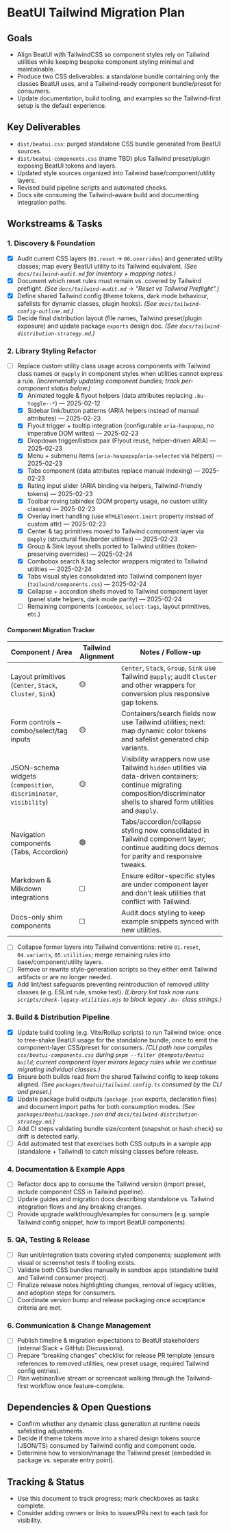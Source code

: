 # BeatUI Tailwind Migration Plan

## Goals
- Align BeatUI with TailwindCSS so component styles rely on Tailwind utilities while keeping bespoke component styling minimal and maintainable.
- Produce two CSS deliverables: a standalone bundle containing only the classes BeatUI uses, and a Tailwind-ready component bundle/preset for consumers.
- Update documentation, build tooling, and examples so the Tailwind-first setup is the default experience.

## Key Deliverables
- `dist/beatui.css`: purged standalone CSS bundle generated from BeatUI sources.
- `dist/beatui-components.css` (name TBD) plus Tailwind preset/plugin exposing BeatUI tokens and layers.
- Updated style sources organized into Tailwind base/component/utility layers.
- Revised build pipeline scripts and automated checks.
- Docs site consuming the Tailwind-aware build and documenting integration paths.

## Workstreams & Tasks

### 1. Discovery & Foundation
- [x] Audit current CSS layers (`01.reset` → `06.overrides`) and generated utility classes; map every BeatUI utility to its Tailwind equivalent. _(See `docs/tailwind-audit.md` for inventory + mapping notes.)_
- [x] Document which reset rules must remain vs. covered by Tailwind preflight. _(See `docs/tailwind-audit.md` → "Reset vs Tailwind Preflight".)_
- [x] Define shared Tailwind config (theme tokens, dark mode behaviour, safelists for dynamic classes, plugin hooks). _(See `docs/tailwind-config-outline.md`.)_
- [x] Decide final distribution layout (file names, Tailwind preset/plugin exposure) and update package `exports` design doc. _(See `docs/tailwind-distribution-strategy.md`.)_

### 2. Library Styling Refactor
- [ ] Replace custom utility class usage across components with Tailwind class names or `@apply` in component styles when utilities cannot express a rule. _(Incrementally updating component bundles; track per-component status below.)_
  - [x] Animated toggle & flyout helpers (data attributes replacing `.bu-toggle--*`) — 2025-02-12
  - [x] Sidebar link/button patterns (ARIA helpers instead of manual attributes) — 2025-02-23
  - [x] Flyout trigger + tooltip integration (configurable `aria-haspopup`, no imperative DOM writes) — 2025-02-23
  - [x] Dropdown trigger/listbox pair (Flyout reuse, helper-driven ARIA) — 2025-02-23
  - [x] Menu + submenu items (`aria-haspopup`/`aria-selected` via helpers) — 2025-02-23
  - [x] Tabs component (data attributes replace manual indexing) — 2025-02-23
  - [x] Rating input slider (ARIA binding via helpers, Tailwind-friendly tokens) — 2025-02-23
  - [x] Toolbar roving tabindex (DOM property usage, no custom utility classes) — 2025-02-23
  - [x] Overlay inert handling (use `HTMLElement.inert` property instead of custom attr) — 2025-02-23
  - [x] Center & tag primitives moved to Tailwind component layer via `@apply` (structural flex/border utilities) — 2025-02-23
  - [x] Group & Sink layout shells ported to Tailwind utilities (token-preserving overrides) — 2025-02-24
  - [x] Combobox search & tag selector wrappers migrated to Tailwind utilities — 2025-02-24
  - [x] Tabs visual styles consolidated into Tailwind component layer (`tailwind/components.css`) — 2025-02-24
  - [x] Collapse + accordion shells moved to Tailwind component layer (panel state helpers, dark mode parity) — 2025-02-24
  - [ ] Remaining components (`combobox`, `select-tags`, layout primitives, etc.)

#### Component Migration Tracker
| Component / Area | Tailwind Alignment | Notes / Follow-up |
| ---------------- | ------------------ | ----------------- |
| Layout primitives (`Center`, `Stack`, `Cluster`, `Sink`) | 🟡 | `Center`, `Stack`, `Group`, `Sink` use Tailwind `@apply`; audit `Cluster` and other wrappers for conversion plus responsive gap tokens. |
| Form controls – combo/select/tag inputs | 🟡 | Containers/search fields now use Tailwind utilities; next: map dynamic color tokens and safelist generated chip variants. |
| JSON-schema widgets (`composition`, `discriminator`, `visibility`) | 🟡 | Visibility wrappers now use Tailwind `hidden` utilities via data-driven containers; continue migrating composition/discriminator shells to shared form utilities and `@apply`. |
| Navigation components (Tabs, Accordion) | 🟢 | Tabs/accordion/collapse styling now consolidated in Tailwind component layer; continue auditing docs demos for parity and responsive tweaks. |
| Markdown & Milkdown integrations | ☐ | Ensure editor-specific styles are under component layer and don’t leak utilities that conflict with Tailwind. |
| Docs-only shim components | ☐ | Audit docs styling to keep example snippets synced with new utilities. |
- [ ] Collapse former layers into Tailwind conventions: retire `01.reset`, `04.variants`, `05.utilities`; merge remaining rules into base/component/utility layers.
- [ ] Remove or rewrite style-generation scripts so they either emit Tailwind artifacts or are no longer needed.
- [x] Add lint/test safeguards preventing reintroduction of removed utility classes (e.g. ESLint rule, smoke test). _(Library lint task now runs `scripts/check-legacy-utilities.mjs` to block legacy `.bu-` class strings.)_

### 3. Build & Distribution Pipeline
- [x] Update build tooling (e.g. Vite/Rollup scripts) to run Tailwind twice: once to tree-shake BeatUI usage for the standalone bundle, once to emit the component-layer CSS/preset for consumers. _(CLI path now compiles `css/beatui-components.css` during `pnpm --filter @tempots/beatui build`; current component layer mirrors legacy rules while we continue migrating individual classes.)_
- [x] Ensure both builds read from the shared Tailwind config to keep tokens aligned. _(See `packages/beatui/tailwind.config.ts` consumed by the CLI and preset.)_
- [x] Update package build outputs (`package.json` exports, declaration files) and document import paths for both consumption modes. _(See `packages/beatui/package.json` and `docs/tailwind-distribution-strategy.md`.)_
- [ ] Add CI steps validating bundle size/content (snapshot or hash check) so drift is detected early.
- [ ] Add automated test that exercises both CSS outputs in a sample app (standalone + Tailwind) to catch missing classes before release.

### 4. Documentation & Example Apps
- [ ] Refactor docs app to consume the Tailwind version (import preset, include component CSS in Tailwind pipeline).
- [ ] Update guides and migration docs describing standalone vs. Tailwind integration flows and any breaking changes.
- [ ] Provide upgrade walkthrough/examples for consumers (e.g. sample Tailwind config snippet, how to import BeatUI components).

### 5. QA, Testing & Release
- [ ] Run unit/integration tests covering styled components; supplement with visual or screenshot tests if tooling exists.
- [ ] Validate both CSS bundles manually in sandbox apps (standalone build and Tailwind consumer project).
- [ ] Finalize release notes highlighting changes, removal of legacy utilities, and adoption steps for consumers.
- [ ] Coordinate version bump and release packaging once acceptance criteria are met.

### 6. Communication & Change Management
- [ ] Publish timeline & migration expectations to BeatUI stakeholders (internal Slack + GitHub Discussions).
- [ ] Prepare “breaking changes” checklist for release PR template (ensure references to removed utilities, new preset usage, required Tailwind config entries).
- [ ] Plan webinar/live stream or screencast walking through the Tailwind-first workflow once feature-complete.

## Dependencies & Open Questions
- Confirm whether any dynamic class generation at runtime needs safelisting adjustments.
- Decide if theme tokens move into a shared design tokens source (JSON/TS) consumed by Tailwind config and component code.
- Determine how to version/manage the Tailwind preset (embedded in package vs. separate entry point).

## Tracking & Status
- Use this document to track progress; mark checkboxes as tasks complete.
- Consider adding owners or links to issues/PRs next to each task for visibility.
